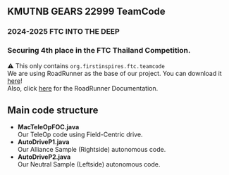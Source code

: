 ## KMUTNB GEARS 22999 TeamCode
### 2024-2025 FTC INTO THE DEEP
### Securing 4th place in the FTC Thailand Competition.
⚠️ This only contains `org.firstinspires.ftc.teamcode` \
We are using RoadRunner as the base of our project. You can download it [here](https://github.com/acmerobotics/road-runner-quickstart)! \
Also, click [here](https://rr.brott.dev/docs/v1-0/tuning/) for the RoadRunner Documentation.

## Main code structure
- **MacTeleOpFOC.java**  
  Our TeleOp code using Field-Centric drive.
- **AutoDriveP1.java**  
  Our Alliance Sample (Rightside) autonomous code.
- **AutoDriveP2.java**  
  Our Neutral Sample (Leftside) autonomous code.
